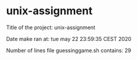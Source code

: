 # unix-assignment
Title of the project: unix-assignment

Date make ran at: tue may 22 23:59:35 CEST 2020

Number of lines file guessinggame.sh contains: 29


